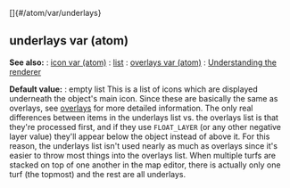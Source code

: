 []{#/atom/var/underlays}
  ## underlays var (atom)
  **See also:**
  :   [icon var (atom)](ref/atom/var/icon)
  :   [list](ref/list)
  :   [overlays var (atom)](ref/atom/var/overlays)
  :   [Understanding the renderer](ref/%7Bnotes%7D/renderer)
  <!-- -->
  **Default value:**
  :   empty list
  This is a list of icons which are displayed underneath the object\'s
  main icon. Since these are basically the same as overlays, see
  [overlays](ref/atom/var/overlays) for more detailed information.
  The only real differences between items in the underlays list vs. the
  overlays list is that they\'re processed first, and if they use
  `FLOAT_LAYER` (or any other negative layer value) they\'ll appear below
  the object instead of above it. For this reason, the underlays list
  isn\'t used nearly as much as overlays since it\'s easier to throw most
  things into the overlays list.
  When multiple turfs are stacked on top of one another in the map editor,
  there is actually only one turf (the topmost) and the rest are all
  underlays.